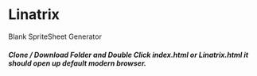 # Linatrix
Blank SpriteSheet Generator
##### Clone / Download Folder and Double Click index.html or Linatrix.html it should open up default modern browser.
